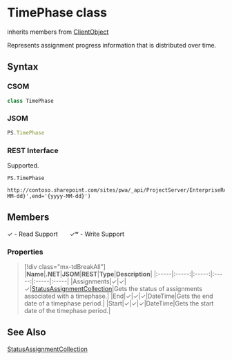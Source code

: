 [comment]: # (Name:TimePhase)
[comment]: # (Name:Microsoft.ProjectServer.TimePhase)
[comment]: # (Type:class)
[comment]: # (Status:Verified)

# <a name="name"></a>TimePhase class

inherits members from [ClientObject](https://msdn.microsoft.com/en-us/library/microsoft.sharepoint.client.clientobject.aspx)<br/>

<a name="description"></a>Represents assignment progress information that is distributed over time.

## <a name="syntax"></a>Syntax

### CSOM

```cs
class TimePhase 
```
### JSOM

```javascript
PS.TimePhase
```
### REST Interface

Supported.

```
PS.TimePhase

http://contoso.sharepoint.com/sites/pwa/_api/ProjectServer/EnterpriseResources('{resourceid}')/Assignments/GetTimePhaseByUrl(start='{yyyy-MM-dd}',end='{yyyy-MM-dd}')
```

## <a name="members"></a>Members


&#x2713; - Read Support &nbsp;&nbsp;&nbsp;&nbsp;&nbsp;&nbsp;&#x2713;&#x02B7; - Write Support

### <a name="properties"></a>Properties
> [!div class="mx-tdBreakAll"]
|**Name**|**.NET**|**JSOM**|**REST**|**Type**|**Description**|
|:-----|:-----:|:-----:|:-----:|:-----|:-----|
|<a name="Assignments"></a>Assignments|&#x2713;|&#x2713;|&#x2713;|[StatusAssignmentCollection](StatusAssignmentCollection.md)|Gets the status of assignments associated with a timephase.|
|<a name="End"></a>End|&#x2713;|&#x2713;|&#x2713;|DateTime|Gets the end date of a timephase period.|
|<a name="Start"></a>Start|&#x2713;|&#x2713;|&#x2713;|DateTime|Gets the start date of the timephase period.|

## <a name="seeAlso"></a>See Also

[StatusAssignmentCollection](StatusAssignmentCollection.md)<br/>

